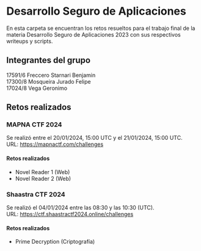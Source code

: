 # Desarrollo Seguro de Aplicaciones

En esta carpeta se encuentran los retos resueltos para el trabajo final de la materia Desarrollo Seguro de Aplicaciones 2023 con sus respectivos writeups y scripts.

## Integrantes del grupo
17591/6 Freccero Starnari Benjamin  
17300/8 Mosqueira Jurado Felipe  
17024/8 Vega Geronimo  

## Retos realizados
### MAPNA CTF 2024
Se realizó entre el 20/01/2024, 15:00 UTC y el 21/01/2024, 15:00 UTC.  
URL: https://mapnactf.com/challenges 
#### Retos realizados
- Novel Reader 1 (Web)
- Novel Reader 2 (Web)

### Shaastra CTF 2024
Se realizó el 04/01/2024 entre las 08:30 y las 10:30 (UTC).  
URL: https://ctf.shaastractf2024.online/challenges
#### Retos realizados
- Prime Decryption (Criptografía)
